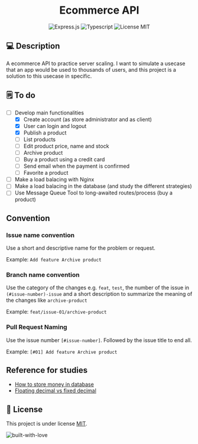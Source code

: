 <h1 align="center">
  Ecommerce API
</h1>

<div align="center">

  ![Express.js](https://img.shields.io/badge/Express.js-000000?style=for-the-badge&logo=express&logoColor=white)
  ![Typescript](https://img.shields.io/badge/TypeScript-007ACC?style=for-the-badge&logo=typescript&logoColor=white)
  ![License MIT](https://img.shields.io/badge/LICENSE-MIT-EA4560?style=for-the-badge)
</div>

## 💻 Description

A ecommerce API to practice server scaling. I want to simulate a usecase that an app 
would be used to thousands of users, and this project is a solution to this usecase in specific.

## 🗒️ To do

 - [ ] Develop main functionalities 
   - [x] Create account (as store administrator and as client)
   - [x] User can login and logout
   - [x] Publish a product
   - [ ] List products 
   - [ ] Edit product price, name and stock
   - [ ] Archive product
   - [ ] Buy a product using a credit card 
   - [ ] Send email when the payment is confirmed
   - [ ] Favorite a product
 - [ ] Make a load balacing with Nginx
 - [ ] Make a load balacing in the database (and study the different strategies)
 - [ ] Use Message Queue Tool to long-awaited routes/process (buy a product)

## Convention

### Issue name convention

Use a short and descriptive name for the problem or request.

Example: `Add feature Archive product`

### Branch name convention

Use the category of the changes e.g. `feat`, `test`, the number of the issue in `(#issue-number)-issue` and a short description to summarize the meaning of the changes like `archive-product`

Example: `feat/issue-01/archive-product`

### Pull Request Naming

Use the issue number `[#issue-number]`. Followed by the issue title to end all.

Example: `[#01] Add feature Archive product`

## Reference for studies
  - [How to store money in database](https://stackoverflow.com/questions/224462/storing-money-in-a-decimal-column-what-precision-and-scale)
  - [Floating decimal vs fixed decimal](https://softwareengineering.stackexchange.com/questions/62038/what-is-the-difference-between-a-floating-decimal-number-and-fixed-decimal-numbe)

## 📝 License

This project is under license [MIT](./LICENSE).

![built-with-love](https://forthebadge.com/images/badges/built-with-love.svg)


